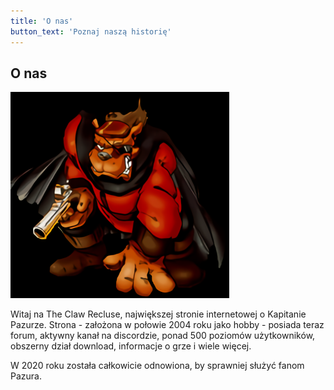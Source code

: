 ```yaml
---
title: 'O nas'
button_text: 'Poznaj naszą historię'
---
```


## O nas

![RedTail](redtailbig.png)

Witaj na The Claw Recluse, największej stronie internetowej o&nbsp;Kapitanie Pazurze.
Strona - założona w&nbsp;połowie 2004 roku jako hobby - posiada teraz forum, aktywny
kanał na discordzie, ponad 500&nbsp;poziomów użytkowników, obszerny dział download,
informacje o&nbsp;grze i&nbsp;wiele więcej. 

W 2020 roku została całkowicie odnowiona, by sprawniej służyć fanom Pazura.
